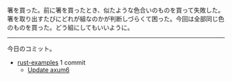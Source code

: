 箸を買った。前に箸を買ったとき、似たような色合いのものを買って失敗した。箸を取り出すたびにどれが組なのかが判断しづらくて困った。今回は全部同じ色のものを買った。どう組にしてもいいように。

---

今日のコミット。

- [rust-examples](https://github.com/bouzuya/rust-examples) 1 commit
  - [Update axum6](https://github.com/bouzuya/rust-examples/commit/65a28e0d5f17af7adaae08d034c4a925d1032e21)

